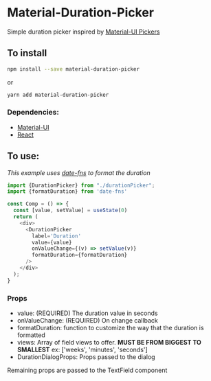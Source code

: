 # Material-Duration-Picker

Simple duration picker inspired by [Material-UI Pickers](https://material-ui-pickers.dev/)

## To install

```bash
npm install --save material-duration-picker
```

or

```bash
yarn add material-duration-picker
```

### Dependencies:

* [Material-UI](https://material-ui.com/)
* [React](https://github.com/facebook/react)

## To use:

*This example uses [date-fns](https://github.com/date-fns/date-fns) to format the duration*

```typescript jsx
import {DurationPicker} from "./durationPicker";
import {formatDuration} from 'date-fns'

const Comp = () => {
  const [value, setValue] = useState(0)
  return (
    <div>
      <DurationPicker
        label='Duration'
        value={value}
        onValueChange={(v) => setValue(v)}
        formatDuration={formatDuration}
      />
    </div>
  );
}
```

### Props

* value: (REQUIRED) The duration value in seconds
* onValueChange: (REQUIRED) On change callback
* formatDuration: function to customize the way that the duration is formatted
* views: Array of field views to offer. **MUST BE FROM BIGGEST TO SMALLEST** ex: ['weeks', 'minutes', 'seconds']
* DurationDialogProps: Props passed to the dialog

Remaining props are passed to the TextField component
